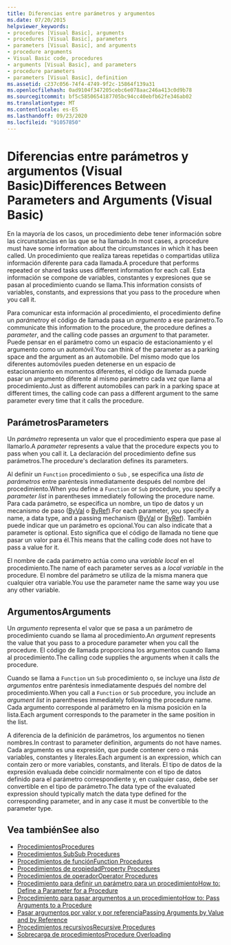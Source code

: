 ```yaml
---
title: Diferencias entre parámetros y argumentos
ms.date: 07/20/2015
helpviewer_keywords:
- procedures [Visual Basic], arguments
- procedures [Visual Basic], parameters
- parameters [Visual Basic], and arguments
- procedure arguments
- Visual Basic code, procedures
- arguments [Visual Basic], and parameters
- procedure parameters
- parameters [Visual Basic], definition
ms.assetid: c237c056-74f4-4749-9f2c-15864f139a31
ms.openlocfilehash: 0ad9104f347205cebc6e078aac246a413c0d9b78
ms.sourcegitcommit: bf5c5850654187705bc94cc40ebfb62fe346ab02
ms.translationtype: MT
ms.contentlocale: es-ES
ms.lasthandoff: 09/23/2020
ms.locfileid: "91057850"
---
```

# <a name="differences-between-parameters-and-arguments-visual-basic"></a><span data-ttu-id="0b76f-102">Diferencias entre parámetros y argumentos (Visual Basic)</span><span class="sxs-lookup"><span data-stu-id="0b76f-102">Differences Between Parameters and Arguments (Visual Basic)</span></span>

<span data-ttu-id="0b76f-103">En la mayoría de los casos, un procedimiento debe tener información sobre las circunstancias en las que se ha llamado.</span><span class="sxs-lookup"><span data-stu-id="0b76f-103">In most cases, a procedure must have some information about the circumstances in which it has been called.</span></span> <span data-ttu-id="0b76f-104">Un procedimiento que realiza tareas repetidas o compartidas utiliza información diferente para cada llamada.</span><span class="sxs-lookup"><span data-stu-id="0b76f-104">A procedure that performs repeated or shared tasks uses different information for each call.</span></span> <span data-ttu-id="0b76f-105">Esta información se compone de variables, constantes y expresiones que se pasan al procedimiento cuando se llama.</span><span class="sxs-lookup"><span data-stu-id="0b76f-105">This information consists of variables, constants, and expressions that you pass to the procedure when you call it.</span></span>  
  
 <span data-ttu-id="0b76f-106">Para comunicar esta información al procedimiento, el procedimiento define un *parámetro*y el código de llamada pasa un *argumento* a ese parámetro.</span><span class="sxs-lookup"><span data-stu-id="0b76f-106">To communicate this information to the procedure, the procedure defines a *parameter*, and the calling code passes an *argument* to that parameter.</span></span> <span data-ttu-id="0b76f-107">Puede pensar en el parámetro como un espacio de estacionamiento y el argumento como un automóvil.</span><span class="sxs-lookup"><span data-stu-id="0b76f-107">You can think of the parameter as a parking space and the argument as an automobile.</span></span> <span data-ttu-id="0b76f-108">Del mismo modo que los diferentes automóviles pueden detenerse en un espacio de estacionamiento en momentos diferentes, el código de llamada puede pasar un argumento diferente al mismo parámetro cada vez que llama al procedimiento.</span><span class="sxs-lookup"><span data-stu-id="0b76f-108">Just as different automobiles can park in a parking space at different times, the calling code can pass a different argument to the same parameter every time that it calls the procedure.</span></span>  
  
## <a name="parameters"></a><span data-ttu-id="0b76f-109">Parámetros</span><span class="sxs-lookup"><span data-stu-id="0b76f-109">Parameters</span></span>  

 <span data-ttu-id="0b76f-110">Un *parámetro* representa un valor que el procedimiento espera que pase al llamarlo.</span><span class="sxs-lookup"><span data-stu-id="0b76f-110">A *parameter* represents a value that the procedure expects you to pass when you call it.</span></span> <span data-ttu-id="0b76f-111">La declaración del procedimiento define sus parámetros.</span><span class="sxs-lookup"><span data-stu-id="0b76f-111">The procedure's declaration defines its parameters.</span></span>  
  
 <span data-ttu-id="0b76f-112">Al definir un `Function` procedimiento o `Sub` , se especifica una *lista de parámetros* entre paréntesis inmediatamente después del nombre del procedimiento.</span><span class="sxs-lookup"><span data-stu-id="0b76f-112">When you define a `Function` or `Sub` procedure, you specify a *parameter list* in parentheses immediately following the procedure name.</span></span> <span data-ttu-id="0b76f-113">Para cada parámetro, se especifica un nombre, un tipo de datos y un mecanismo de paso ([ByVal](../../../language-reference/modifiers/byval.md) o [ByRef](../../../language-reference/modifiers/byref.md)).</span><span class="sxs-lookup"><span data-stu-id="0b76f-113">For each parameter, you specify a name, a data type, and a passing mechanism ([ByVal](../../../language-reference/modifiers/byval.md) or [ByRef](../../../language-reference/modifiers/byref.md)).</span></span> <span data-ttu-id="0b76f-114">También puede indicar que un parámetro es opcional.</span><span class="sxs-lookup"><span data-stu-id="0b76f-114">You can also indicate that a parameter is optional.</span></span> <span data-ttu-id="0b76f-115">Esto significa que el código de llamada no tiene que pasar un valor para él.</span><span class="sxs-lookup"><span data-stu-id="0b76f-115">This means that the calling code does not have to pass a value for it.</span></span>  
  
 <span data-ttu-id="0b76f-116">El nombre de cada parámetro actúa como una *variable local* en el procedimiento.</span><span class="sxs-lookup"><span data-stu-id="0b76f-116">The name of each parameter serves as a *local variable* in the procedure.</span></span> <span data-ttu-id="0b76f-117">El nombre del parámetro se utiliza de la misma manera que cualquier otra variable.</span><span class="sxs-lookup"><span data-stu-id="0b76f-117">You use the parameter name the same way you use any other variable.</span></span>  
  
## <a name="arguments"></a><span data-ttu-id="0b76f-118">Argumentos</span><span class="sxs-lookup"><span data-stu-id="0b76f-118">Arguments</span></span>  

 <span data-ttu-id="0b76f-119">Un *argumento* representa el valor que se pasa a un parámetro de procedimiento cuando se llama al procedimiento.</span><span class="sxs-lookup"><span data-stu-id="0b76f-119">An *argument* represents the value that you pass to a procedure parameter when you call the procedure.</span></span> <span data-ttu-id="0b76f-120">El código de llamada proporciona los argumentos cuando llama al procedimiento.</span><span class="sxs-lookup"><span data-stu-id="0b76f-120">The calling code supplies the arguments when it calls the procedure.</span></span>  
  
 <span data-ttu-id="0b76f-121">Cuando se llama a `Function` un `Sub` procedimiento o, se incluye una *lista de argumentos* entre paréntesis inmediatamente después del nombre del procedimiento.</span><span class="sxs-lookup"><span data-stu-id="0b76f-121">When you call a `Function` or `Sub` procedure, you include an *argument list* in parentheses immediately following the procedure name.</span></span> <span data-ttu-id="0b76f-122">Cada argumento corresponde al parámetro en la misma posición en la lista.</span><span class="sxs-lookup"><span data-stu-id="0b76f-122">Each argument corresponds to the parameter in the same position in the list.</span></span>  
  
 <span data-ttu-id="0b76f-123">A diferencia de la definición de parámetros, los argumentos no tienen nombres.</span><span class="sxs-lookup"><span data-stu-id="0b76f-123">In contrast to parameter definition, arguments do not have names.</span></span> <span data-ttu-id="0b76f-124">Cada argumento es una expresión, que puede contener cero o más variables, constantes y literales.</span><span class="sxs-lookup"><span data-stu-id="0b76f-124">Each argument is an expression, which can contain zero or more variables, constants, and literals.</span></span> <span data-ttu-id="0b76f-125">El tipo de datos de la expresión evaluada debe coincidir normalmente con el tipo de datos definido para el parámetro correspondiente y, en cualquier caso, debe ser convertible en el tipo de parámetro.</span><span class="sxs-lookup"><span data-stu-id="0b76f-125">The data type of the evaluated expression should typically match the data type defined for the corresponding parameter, and in any case it must be convertible to the parameter type.</span></span>  
  
## <a name="see-also"></a><span data-ttu-id="0b76f-126">Vea también</span><span class="sxs-lookup"><span data-stu-id="0b76f-126">See also</span></span>

- [<span data-ttu-id="0b76f-127">Procedimientos</span><span class="sxs-lookup"><span data-stu-id="0b76f-127">Procedures</span></span>](./index.md)
- [<span data-ttu-id="0b76f-128">Procedimientos Sub</span><span class="sxs-lookup"><span data-stu-id="0b76f-128">Sub Procedures</span></span>](./sub-procedures.md)
- [<span data-ttu-id="0b76f-129">Procedimientos de función</span><span class="sxs-lookup"><span data-stu-id="0b76f-129">Function Procedures</span></span>](./function-procedures.md)
- [<span data-ttu-id="0b76f-130">Procedimientos de propiedad</span><span class="sxs-lookup"><span data-stu-id="0b76f-130">Property Procedures</span></span>](./property-procedures.md)
- [<span data-ttu-id="0b76f-131">Procedimientos de operador</span><span class="sxs-lookup"><span data-stu-id="0b76f-131">Operator Procedures</span></span>](./operator-procedures.md)
- [<span data-ttu-id="0b76f-132">Procedimiento para definir un parámetro para un procedimiento</span><span class="sxs-lookup"><span data-stu-id="0b76f-132">How to: Define a Parameter for a Procedure</span></span>](./how-to-define-a-parameter-for-a-procedure.md)
- [<span data-ttu-id="0b76f-133">Procedimiento para pasar argumentos a un procedimiento</span><span class="sxs-lookup"><span data-stu-id="0b76f-133">How to: Pass Arguments to a Procedure</span></span>](./how-to-pass-arguments-to-a-procedure.md)
- [<span data-ttu-id="0b76f-134">Pasar argumentos por valor y por referencia</span><span class="sxs-lookup"><span data-stu-id="0b76f-134">Passing Arguments by Value and by Reference</span></span>](./passing-arguments-by-value-and-by-reference.md)
- [<span data-ttu-id="0b76f-135">Procedimientos recursivos</span><span class="sxs-lookup"><span data-stu-id="0b76f-135">Recursive Procedures</span></span>](./recursive-procedures.md)
- [<span data-ttu-id="0b76f-136">Sobrecarga de procedimientos</span><span class="sxs-lookup"><span data-stu-id="0b76f-136">Procedure Overloading</span></span>](./procedure-overloading.md)
